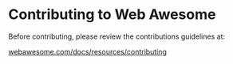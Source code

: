 # Contributing to Web Awesome

Before contributing, please review the contributions guidelines at:

[webawesome.com/docs/resources/contributing](https://webawesome.com/docs/resources/contributing)
